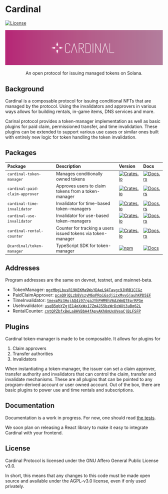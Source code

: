 # Cardinal

[![License](https://img.shields.io/badge/license-AGPL%203.0-blue)](https://github.com/cardinal-labs/cardinal-token-manager/blob/master/LICENSE)

<p align="center">
    <img src="/images/banner.png" />
</p>

<p align="center">
    An open protocol for issuing managed tokens on Solana.
</p>

## Background

Cardinal is a composable protocol for issuing conditional NFTs that are managed by the protocol. Using the invalidators and approvers in various ways allows for building rentals, in-game items, DNS services and more.

Carinal protocol provides a token-manager implementation as well as basic plugins for paid claim, permissioned transfer, and time invalidation. These plugins can be extended to support various use cases or similar ones built with entirely new logic for token handling the token invalidation.

## Packages

| Package                        | Description                                                  | Version                                                                                                                             | Docs                                                                                                               |
| :----------------------------- | :----------------------------------------------------------- | :---------------------------------------------------------------------------------------------------------------------------------- | :----------------------------------------------------------------------------------------------------------------- |
| `cardinal-token-manager`       | Manages conditionally owned tokens                           | [![Crates.io](https://img.shields.io/crates/v/cardinal-token-manager)](https://crates.io/crates/cardinal-token-manager)             | [![Docs.rs](https://docs.rs/cardinal-token-manager/badge.svg)](https://docs.rs/cardinal-token-manager)             |
| `cardinal-paid-claim-approver` | Approves users to claim tokens from a token-manager          | [![Crates.io](https://img.shields.io/crates/v/cardinal-paid-claim-approver)](https://crates.io/crates/cardinal-paid-claim-approver) | [![Docs.rs](https://docs.rs/cardinal-paid-claim-approver/badge.svg)](https://docs.rs/cardinal-paid-claim-approver) |
| `cardinal-time-invalidator`    | Invalidator for time-based token-managers                    | [![Crates.io](https://img.shields.io/crates/v/cardinal-time-invalidator)](https://crates.io/crates/cardinal-time-invalidator)       | [![Docs.rs](https://docs.rs/cardinal-time-invalidator/badge.svg)](https://docs.rs/cardinal-time-invalidator)       |
| `cardinal-use-invalidator`     | Invalidator for use-based token-managers                     | [![Crates.io](https://img.shields.io/crates/v/cardinal-use-invalidator)](https://crates.io/crates/cardinal-use-invalidator)         | [![Docs.rs](https://docs.rs/cardinal-use-invalidator/badge.svg)](https://docs.rs/cardinal-use-invalidator)         |
| `cardinal-rental-counter`      | Counter for tracking a users issued tokens via token-manager | [![Crates.io](https://img.shields.io/crates/v/cardinal-rental-counter)](https://crates.io/crates/cardinal-rental-counter)           | [![Docs.rs](https://docs.rs/cardinal-rental-counter/badge.svg)](https://docs.rs/cardinal-rental-counter)           |
| `@cardinal/token-manager`      | TypeScript SDK for token-manager                             | [![npm](https://img.shields.io/npm/v/@cardinal/token-manager.svg)](https://www.npmjs.com/package/@cardinal/token-manager)           | [![Docs](https://img.shields.io/badge/docs-typedoc-blue)](https://docs.cardinal.so/ts/)                            |

## Addresses

Program addresses are the same on devnet, testnet, and mainnet-beta.

- TokenManager: [`mgrMbgLbusR19KEKMa9WsYDAeL94Tavgc9JHRB1CCGz`](https://explorer.solana.com/address/mgrMbgLbusR19KEKMa9WsYDAeL94Tavgc9JHRB1CCGz)
- PaidClaimApprover: [`pcaQ9jQLzb8VszyM6oPRoiGsdjizxMyvGjauhKPD5EF`](https://explorer.solana.com/address/pcaQ9jQLzb8VszyM6oPRoiGsdjizxMyvGjauhKPD5EF)
- TimeInvalidator: [`tmexpMz3HojAQ4i97rgaJYhPHM9hV6AzWmQ7EprRPGe`](https://explorer.solana.com/address/tmexpMz3HojAQ4i97rgaJYhPHM9hV6AzWmQ7EprRPGe)
- UseInvalidator: [`useB5qbYZgjE14qXxWx17Zm4JS5bzWrDcWXt3uBq62L`](https://explorer.solana.com/address/useB5qbYZgjE14qXxWx17Zm4JS5bzWrDcWXt3uBq62L)
- RentalCounter: [`cntQPZbfxBeLa8HVBbA4fApyAKh8mUxUVeaCjBLFSFP`](https://explorer.solana.com/address/cntQPZbfxBeLa8HVBbA4fApyAKh8mUxUVeaCjBLFSFP)

## Plugins

Cardinal token-manager is made to be composable. It allows for plugins for

1. Claim approvers
2. Transfer authorities
3. Invalidators

When instantiating a token-manager, the issuer can set a claim approver, transfer authority and invalidators that can control the claim, transfer and invalidate mechanisms. These are all plugins that can be pointed to any program-derived account or user owned account. Out of the box, there are basic plugins to power use and time rentals and subscriptions.

## Documentation

Documentation is a work in progress. For now, one should read [the tests](/tests/createRental.spec.ts).

We soon plan on releasing a React library to make it easy to integrate Cardinal with your frontend.

## License

Cardinal Protocol is licensed under the GNU Affero General Public License v3.0.

In short, this means that any changes to this code must be made open source and available under the AGPL-v3.0 license, even if only used privately.

